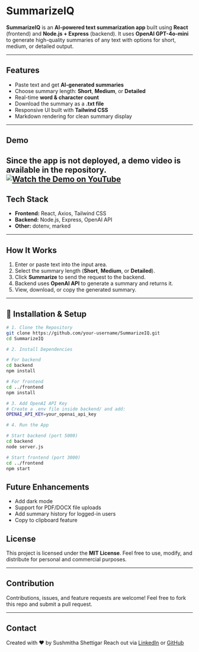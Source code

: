 # SummarizeIQ

**SummarizeIQ** is an **AI-powered text summarization app** built using **React** (frontend) and **Node.js + Express** (backend). It uses **OpenAI GPT-4o-mini** to generate high-quality summaries of any text with options for short, medium, or detailed output.

---

## Features

- Paste text and get **AI-generated summaries**
- Choose summary length: **Short**, **Medium**, or **Detailed**
- Real-time **word & character count**
- Download the summary as a **.txt file**
- Responsive UI built with **Tailwind CSS**
- Markdown rendering for clean summary display

---

## Demo

Since the app is not deployed, a **demo video** is available in the repository.
[![Watch the Demo on YouTube](https://img.youtube.com/vi/pVsfAzyeVDM/hqdefault.jpg)](https://youtu.be/pVsfAzyeVDM)
---

## Tech Stack

- **Frontend:** React, Axios, Tailwind CSS
- **Backend:** Node.js, Express, OpenAI API
- **Other:** dotenv, marked

---

## How It Works

1. Enter or paste text into the input area.
2. Select the summary length (**Short**, **Medium**, or **Detailed**).
3. Click **Summarize** to send the request to the backend.
4. Backend uses **OpenAI API** to generate a summary and returns it.
5. View, download, or copy the generated summary.

---

## 🔧 Installation & Setup

```bash
# 1. Clone the Repository
git clone https://github.com/your-username/SummarizeIQ.git
cd SummarizeIQ

# 2. Install Dependencies

# For backend
cd backend
npm install

# For frontend
cd ../frontend
npm install

# 3. Add OpenAI API Key
# Create a .env file inside backend/ and add:
OPENAI_API_KEY=your_openai_api_key

# 4. Run the App

# Start backend (port 5000)
cd backend
node server.js

# Start frontend (port 3000)
cd ../frontend
npm start
```

## Future Enhancements

- Add dark mode
- Support for PDF/DOCX file uploads
- Add summary history for logged-in users
- Copy to clipboard feature

## License

This project is licensed under the **MIT License**.
Feel free to use, modify, and distribute for personal and commercial purposes.

---

## Contribution

Contributions, issues, and feature requests are welcome!
Feel free to fork this repo and submit a pull request.

---

## Contact

Created with ❤️ by Sushmitha Shettigar
Reach out via [LinkedIn](https://www.linkedin.com/in/sushmithashettigar/) or [GitHub](https://github.com/sushmithashettigar29)

```
